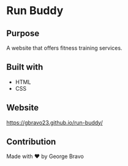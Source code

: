 # Run Buddy

## Purpose
A website that offers fitness training services.

## Built with 
* HTML
* CSS

## Website
https://gbravo23.github.io/run-buddy/

## Contribution
Made with ❤️ by George Bravo
